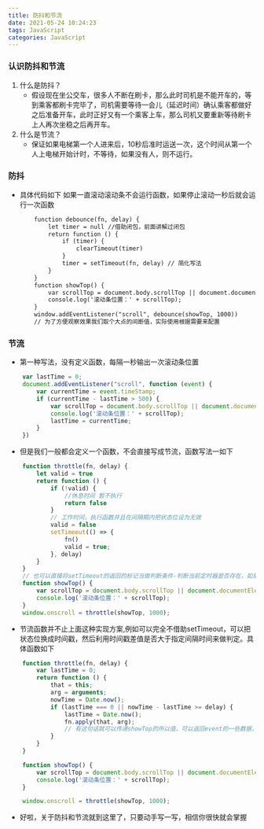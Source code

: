 ```yaml
---
title: 防抖和节流
date: 2021-05-24 10:24:23
tags: JavaScript
categories: JavaScript
---
```

### 认识防抖和节流
1. 什么是防抖？
    - 假设现在坐公交车，很多人不断在刷卡，那么此时司机是不能开车的，等到乘客都刷卡完毕了，司机需要等待一会儿（延迟时间）确认乘客都做好之后准备开车，此时正好又有一个乘客上车，那么司机又要重新等待刷卡上人再次坐稳之后再开车。
2. 什么是节流？
    - 保证如果电梯第一个人进来后，10秒后准时运送一次，这个时间从第一个人上电梯开始计时，不等待，如果没有人，则不运行。
### 防抖
- 具体代码如下 如果一直滚动滚动条不会运行函数，如果停止滚动一秒后就会运行一次函数
    ```xml
        function debounce(fn, delay) {
            let timer = null //借助闭包，前面讲解过闭包
            return function () {
                if (timer) {
                    clearTimeout(timer)
                }
                timer = setTimeout(fn, delay) // 简化写法
            }
        }
        function showTop() {
            var scrollTop = document.body.scrollTop || document.documentElement.scrollTop;
            console.log('滚动条位置：' + scrollTop);
        }
        window.addEventListener("scroll", debounce(showTop, 1000))
        // 为了方便观察效果我们取个大点的间断值，实际使用根据需要来配置
    ```
### 节流
- 第一种写法，没有定义函数，每隔一秒输出一次滚动条位置
```javaScript
    var lastTime = 0;
    document.addEventListener("scroll", function (event) {
        var currentTime = event.timeStamp;
        if (currentTime - lastTime > 500) {
            var scrollTop = document.body.scrollTop || document.documentElement.scrollTop;
            console.log('滚动条位置：' + scrollTop);
            lastTime = currentTime;
        }
    })
```
- 但是我们一般都会定义一个函数，不会直接写成节流，函数写法一如下
```javaScript
    function throttle(fn, delay) {
        let valid = true
        return function () {
            if (!valid) {
                //休息时间 暂不执行
                return false
            }
            // 工作时间，执行函数并且在间隔期内把状态位设为无效
            valid = false
            setTimeout(() => {
                fn()
                valid = true;
            }, delay)
        }
    }
    // 也可以直接将setTimeout的返回的标记当做判断条件-判断当前定时器是否存在，如果存在表示还在冷却，并且在执行fn之后消除定时器表示激活，原理都一样
    function showTop() {
        var scrollTop = document.body.scrollTop || document.documentElement.scrollTop;
        console.log('滚动条位置：' + scrollTop);
    }
    window.onscroll = throttle(showTop, 1000);
```
- 节流函数并不止上面这种实现方案,例如可以完全不借助setTimeout，可以把状态位换成时间戳，然后利用时间戳差值是否大于指定间隔时间来做判定。具体函数如下
```javaScript
    function throttle(fn, delay) {
        var lastTime = 0;
        return function () {
            that = this;
            arg = arguments;
            nowTime = Date.now();
            if (lastTime === 0 || nowTime - lastTime >= delay) {
                lastTime = Date.now();
                fn.apply(that, arg);
                // 有这句话就可以传递showTop的所以值，可以返回event的一些数据，和this的数据
            }
        }
    }

    function showTop() {
        var scrollTop = document.body.scrollTop || document.documentElement.scrollTop;
        console.log('滚动条位置：' + scrollTop);
    }

    window.onscroll = throttle(showTop, 1000);
```
- 好啦，关于防抖和节流就到这里了，只要动手写一写，相信你很快就会掌握
